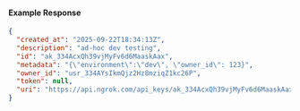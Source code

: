 <!-- Code generated for API Clients. DO NOT EDIT. -->

#### Example Response

```json
{
  "created_at": "2025-09-22T18:34:13Z",
  "description": "ad-hoc dev testing",
  "id": "ak_334AcxQh39vjMyFv6d6MaaskAax",
  "metadata": "{\"environment\":\"dev\", \"owner_id\": 123}",
  "owner_id": "usr_334AYsIkmQjz2Hz8mziqZ1kc26P",
  "token": null,
  "uri": "https://api.ngrok.com/api_keys/ak_334AcxQh39vjMyFv6d6MaaskAax"
}
```

